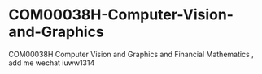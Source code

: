 # COM00038H-Computer-Vision-and-Graphics
COM00038H Computer Vision and Graphics and Financial Mathematics , add me wechat iuww1314
